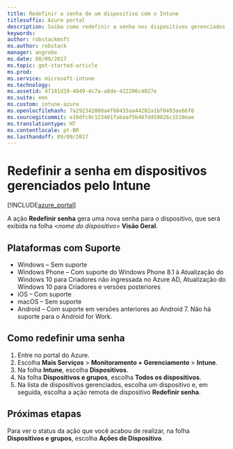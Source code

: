 ```yaml
---
title: Redefinir a senha de um dispositivo com o Intune
titlesuffix: Azure portal
description: Saiba como redefinir a senha nos dispositivos gerenciados com o Intune.
keywords: 
author: robstackmsft
ms.author: robstack
manager: angrobe
ms.date: 08/09/2017
ms.topic: get-started-article
ms.prod: 
ms.service: microsoft-intune
ms.technology: 
ms.assetid: 47181d19-4049-4c7a-a8de-422206c4027e
ms.suite: ems
ms.custom: intune-azure
ms.openlocfilehash: 7a292342000a4f60455aa44202a1bf0493ae66f0
ms.sourcegitcommit: e10dfc9c123401fabaaf5b487d459826c1510eae
ms.translationtype: HT
ms.contentlocale: pt-BR
ms.lasthandoff: 09/09/2017
---
```

# <a name="reset-the-passcode-on-intune-managed-devices"></a>Redefinir a senha em dispositivos gerenciados pelo Intune


[!INCLUDE[azure_portal](./includes/azure_portal.md)]

A ação **Redefinir senha** gera uma nova senha para o dispositivo, que será exibida na folha <*nome do dispositivo*> **Visão Geral**.

## <a name="supported-platforms"></a>Plataformas com Suporte

- Windows – Sem suporte
- Windows Phone – Com suporte do Windows Phone 8.1 à Atualização do Windows 10 para Criadores não ingressada no Azure AD, Atualização do Windows 10 para Criadores e versões posteriores
- iOS – Com suporte
- macOS – Sem suporte
- Android – Com suporte em versões anteriores ao Android 7. Não há suporte para o Android for Work.

## <a name="how-to-reset-a-passcode"></a>Como redefinir uma senha

1. Entre no portal do Azure.
2. Escolha **Mais Serviços** > **Monitoramento + Gerenciamento** > **Intune**.
3. Na folha **Intune**, escolha **Dispositivos**.
4. Na folha **Dispositivos e grupos**, escolha **Todos os dispositivos**.
5. Na lista de dispositivos gerenciados, escolha um dispositivo e, em seguida, escolha a ação remota de dispositivo **Redefinir senha**.

## <a name="next-steps"></a>Próximas etapas

Para ver o status da ação que você acabou de realizar, na folha **Dispositivos e grupos**, escolha **Ações de Dispositivo**.
